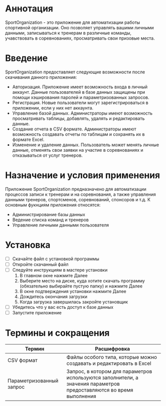 # Аннотация
SportOrganization - это приложение для автоматизации работы спортивной организации. Оно позволяет управлять вашими личными данными, записываться к тренерам в различные команды, учавствовать в соревнованиях, просматривать свои призовые места.
# Введение
SportOrganization предоставляет следующие возможности после скачивания данного приложения:
* Авторизация. Приложение имеет возможность входа в личный аккаунт. Данные пользователей в базе данных защищены при помощи хэширования паролей и параметризованных запросов.
* Регистрация. Новые пользователи могут зарегистрироваться в приложении, если у них нет аккаунта.
* Управление базой данных. Администраторы имеют возможность просматривать таблицы, добавлять, удалять и редактировать данные.
* Создание отчета в CSV формате. Администраторы имеют возможность создавать отчеты по таблицам и сохранять их в формате Excel.
* Изменение и удаление данных. Пользователь может менять личные данные, отменять свои заявки на участие в соревнованиях и отказываться от услуг тренеров.
# Назначение и условия применения
Приложение SportOrganization предназначено для автоматизации процессов записи к тренерам и на соревнования, а также управления данными тренеров, спортсменов, соревнований, спонсоров и т.д. К основным фукнциям приложения относятся:
- Администрирование базы данных
- Ведение списка команд и тренеров
- Управление личными данными пользователя
# Установка
- [ ] Скачайте файл с установкой программы
- [ ] Откройте скачанный файл
- [ ] Следуйте инструкциям в мастере установки
    1. В главном окне нажмите Далее
    2. Выберите место на диске, куда хотите скачать программу (обязательно выбирайте пустую папку) и нажмите Далее
    3. В окне подтверждения установки нажмите Далее
    4. Дождитесь окончания загрузки
    5. Когда загрузка завершилась закройте установщик
- [ ] Убедитесь что у вас есть доступ к базе данных
- [ ] Запустите приложение
# Термины и сокращения
|Термин|Расшифровка|
|-|---|
|CSV формат|Файлы особого типа, которые можно создавать и редактировать в Excel|
|Параметризованный запрос|Запрос, в котором для параметров используются заполнители, а значения параметров предоставляются во время выполнения|
